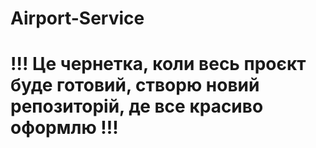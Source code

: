# Airport-Service
# !!! Це чернетка, коли весь проєкт буде готовий, створю новий репозиторій, де все красиво оформлю !!!
